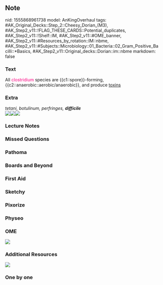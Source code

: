 ## Note
nid: 1555868961738
model: AnKingOverhaul
tags: #AK_Original_Decks::Step_2::Cheesy_Dorian_(M3), #AK_Step2_v11::!FLAG_THESE_CARDS::Potential_duplicates, #AK_Step2_v11::!Shelf::IM, #AK_Step2_v11::#OME_banner, #AK_Step2_v11::#Resources_by_rotation::IM::nbme, #AK_Step2_v11::#Subjects::Microbiology::01_Bacteria::02_Gram_Positive_Bacilli::*Basics, #AK_Step2_v11::Original_decks::Dorian::im::nbme
markdown: false

### Text
All <font color="#FC0280">clostridium</font> species are
{{c1::spore}}-forming, {{c2::anaerobic::aerobic/anaerobic}}, and
produce <u>toxins</u>

### Extra
<div>
  <div style="font-style: italic;"></div>
  <div style="font-style: italic;"></div><i>tetani, botulinum,
  perfringes, <b>difficile</b></i>
</div>
<div>
  <i><img src="paste-10900626997249_1480737843351.jpg"><img src=
  "paste-10703058501633_1480737843351.jpg"><img src=
  "paste-8478265442307%20(1).jpg"></i>
</div>

### Lecture Notes


### Missed Questions


### Pathoma


### Boards and Beyond


### First Aid


### Sketchy


### Pixorize


### Physeo


### OME
<div class="ome-widget">
  <a href="https://onlinemeded.org?ref=anki"><img src=
  "_OME_AnkiFlashcards_General_7.png"></a>
</div>

### Additional Resources
<i><img src="paste-117110873260033%20(1).jpg"></i>

### One by one


